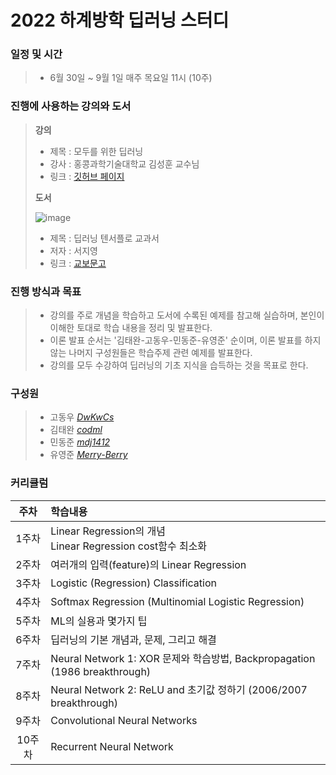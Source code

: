# 2022 하계방학 딥러닝 스터디

### 일정 및 시간
  > * 6월 30일 ~ 9월 1일 매주 목요일 11시 (10주)

### 진행에 사용하는 강의와 도서
  > **강의** <br>
  > * 제목 : 모두를 위한 딥러닝 <br>
  > * 강사 : 홍콩과학기술대학교 김성훈 교수님 <br>
  > * 링크 : [깃허브 페이지](https://hunkim.github.io/ml/ "hunkim.github.io")
  >
  > **도서** <br>
  > 
  > ![image](https://user-images.githubusercontent.com/55453184/175893522-68ff3e2b-ef6a-44c5-8ceb-52939f652458.png) <br>
  > * 제목 : 딥러닝 텐서플로 교과서 <br>
  > * 저자 : 서지영 <br>
  > * 링크 : [교보문고](http://www.kyobobook.co.kr/product/detailViewKor.laf?ejkGb=KOR&mallGb=KOR&barcode=9791165215477&orderClick=LEa&Kc= "kyobo") <br>

### 진행 방식과 목표
  > * 강의를 주로 개념을 학습하고 도서에 수록된 예제를 참고해 실습하며, 본인이 이해한 토대로 학습 내용을 정리 및 발표한다. <br>
  > * 이론 발표 순서는 '김태완-고동우-민동준-유영준' 순이며, 이론 발표를 하지 않는 나머지 구성원들은 학습주제 관련 예제를 발표한다. <br>
  > * 강의를 모두 수강하여 딥러닝의 기초 지식을 습득하는 것을 목표로 한다.

### 구성원
  > * 고동우 _[DwKwCs](https://github.com/DwKwCs)_
  > * 김태완 _[codml](https://github.com/codml)_
  > * 민동준 _[mdj1412](https://github.com/mdj1412)_
  > * 유영준 _[Merry-Berry](https://github.com/Merry-Berry)_

### 커리큘럼
주차|학습내용
:---:|:---
1주차|Linear Regression의 개념<br>Linear Regression cost함수 최소화
2주차|여러개의 입력(feature)의 Linear Regression
3주차|Logistic (Regression) Classification
4주차|Softmax Regression (Multinomial Logistic Regression)
5주차|ML의 실용과 몇가지 팁
6주차|딥러닝의 기본 개념과, 문제, 그리고 해결
7주차|Neural Network 1: XOR 문제와 학습방법, Backpropagation (1986 breakthrough)
8주차|Neural Network 2: ReLU and 초기값 정하기 (2006/2007 breakthrough)
9주차|Convolutional Neural Networks
10주차|Recurrent Neural Network
